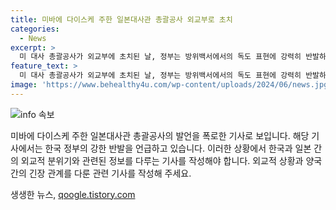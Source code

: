 ```yaml
---
title: 미바에 다이스케 주한 일본대사관 총괄공사 외교부로 초치
categories:
  - News
excerpt: >
  미 대사 총괄공사가 외교부에 초치된 날, 정부는 방위백서에서의 독도 표현에 강력히 반발하고 철회를 촉구했다.
feature_text: >
  미 대사 총괄공사가 외교부에 초치된 날, 정부는 방위백서에서의 독도 표현에 강력히 반발하고 철회를 촉구했다.
image: 'https://www.behealthy4u.com/wp-content/uploads/2024/06/news.jpg'
---
```


<p><img src="https://www.behealthy4u.com/wp-content/uploads/2024/06/news.jpg" alt="info 속보" /></p>

<p>미바에 다이스케 주한 일본대사관 총괄공사의 발언을 폭로한 기사로 보입니다. 해당 기사에서는 한국 정부의 강한 반발을 언급하고 있습니다. 이러한 상황에서 한국과 일본 간의 외교적 분위기와 관련된 정보를 다루는 기사를 작성해야 합니다. 외교적 상황과 양국 간의 긴장 관계를 다룬 관련 기사를 작성해 주세요.</p>
생생한 뉴스, <a href="https://qoogle.tistory.com" rel="dofollow">qoogle.tistory.com</a>


